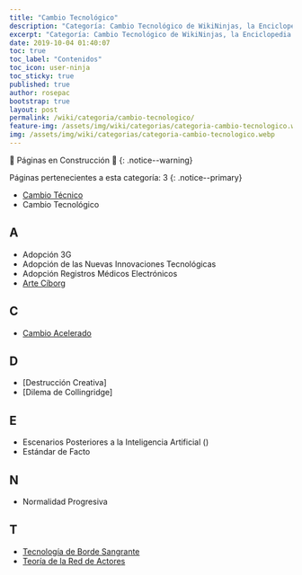 ```yaml
---
title: "Cambio Tecnológico"
description: "Categoría: Cambio Tecnológico de WikiNinjas, la Enciclopedia Informática Tecnológica Ciberninjas"
excerpt: "Categoría: Cambio Tecnológico de WikiNinjas, la Enciclopedia Informática Tecnológica Ciberninjas"
date: 2019-10-04 01:40:07
toc: true
toc_label: "Contenidos"
toc_icon: user-ninja
toc_sticky: true
published: true
author: rosepac
bootstrap: true
layout: post
permalink: /wiki/categoria/cambio-tecnologico/
feature-img: /assets/img/wiki/categorias/categoria-cambio-tecnologico.webp
img: /assets/img/wiki/categorias/categoria-cambio-tecnologico.webp
---
```


🚧 Páginas en Construcción 🚧
{: .notice--warning}

Páginas pertenecientes a esta categoría: 3
{: .notice--primary}

- [Cambio Técnico](/wiki/cambio-tecnico) <!-- https://en.wikipedia.org/wiki/Technical_change -->
- Cambio Tecnológico <!-- https://en.wikipedia.org/wiki/Technological_change -->

## A

- Adopción 3G <!-- https://en.wikipedia.org/wiki/3G_adoption -->
- Adopción de las Nuevas Innovaciones Tecnológicas <!-- https://en.wikipedia.org/wiki/Consumer_adoption_of_technological_innovations -->
- Adopción Registros Médicos Electrónicos <!-- https://en.wikipedia.org/wiki/Adoption_of_Electronic_Medical_Records_in_U.S._Hospitals -->
- [Arte Cíborg](/wiki/arte-ciborg)

## C

- [Cambio Acelerado](https://es.wikipedia.org/wiki/Ley_de_rendimientos_acelerados "Cambio Acelerado, desde la Wikipedia en Español")

## D

- [Destrucción Creativa] <!-- https://en.wikipedia.org/wiki/Creative_destruction -->
- [Dilema de Collingridge] <!-- https://en.wikipedia.org/wiki/Collingridge_dilemma -->

## E

- Escenarios Posteriores a la Inteligencia Artificial () <!-- https://en.wikipedia.org/wiki/AI_aftermath_scenarios -->
- Estándar de Facto <!-- https://en.wikipedia.org/wiki/De_facto_standard -->

## N

- Normalidad Progresiva <!-- https://en.wikipedia.org/wiki/Creeping_normality -->

## T

- [Tecnología de Borde Sangrante](https://es.wikipedia.org/wiki/Bleeding_edge_technology)
- [Teoría de la Red de Actores](https://es.wikipedia.org/wiki/Teor%C3%ADa_del_Actor-Red)

<!-- TODOS LOS CONTENIDOS DE LA CATEGORIA DE LOS CAMBIOS DE TECNOLOGIA ME HE QUEDADO POR LA D, AHORA VOY A TRADUCIR XD XD XD -->
<!-- https://en.wikipedia.org/wiki/Category:Technological_change -->